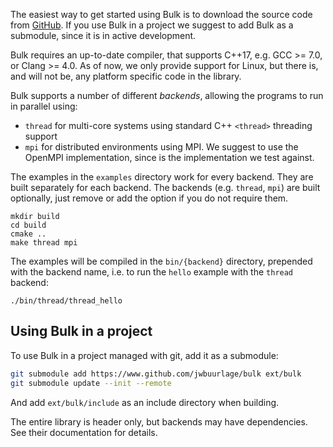 The easiest way to get started using Bulk is to download the source code from [GitHub](https://www.github.com/jwbuurlage/bulk). If you use Bulk in a project we suggest to add Bulk as a submodule, since it is in active development.

Bulk requires an up-to-date compiler, that supports C++17, e.g. GCC >= 7.0, or Clang >= 4.0. As of now, we only provide support for Linux, but there is, and will not be, any platform specific code in the library.

Bulk supports a number of different *backends*, allowing the programs to run in parallel using:

- `thread` for multi-core systems using standard C++ `<thread>` threading support
- `mpi` for distributed environments using MPI. We suggest to use the OpenMPI implementation, since is the implementation we test against.

The examples in the `examples` directory work for every backend. They are built separately for each backend. The backends (e.g. `thread`, `mpi`) are built optionally, just remove or add the option if you do not require them.

    mkdir build
    cd build
    cmake ..
    make thread mpi

The examples will be compiled in the `bin/{backend}` directory, prepended with the backend name, i.e. to run the `hello` example with the `thread` backend:

    ./bin/thread/thread_hello

Using Bulk in a project
-----------------------

To use Bulk in a project managed with git, add it as a submodule:

```bash
git submodule add https://www.github.com/jwbuurlage/bulk ext/bulk
git submodule update --init --remote
```

And add `ext/bulk/include` as an include directory when building.

The entire library is header only, but backends may have dependencies. See their documentation for details.
